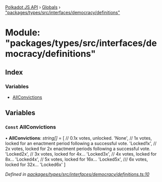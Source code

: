 [Polkadot JS API](../README.md) › [Globals](../globals.md) › ["packages/types/src/interfaces/democracy/definitions"](_packages_types_src_interfaces_democracy_definitions_.md)

# Module: "packages/types/src/interfaces/democracy/definitions"

## Index

### Variables

* [AllConvictions](_packages_types_src_interfaces_democracy_definitions_.md#const-allconvictions)

## Variables

### `Const` AllConvictions

• **AllConvictions**: *string[]* = [
  // 0.1x votes, unlocked.
  'None',
  // 1x votes, locked for an enactment period following a successful vote.
  'Locked1x',
  // 2x votes, locked for 2x enactment periods following a successful vote.
  'Locked2x',
  // 3x votes, locked for 4x...
  'Locked3x',
  // 4x votes, locked for 8x...
  'Locked4x',
  // 5x votes, locked for 16x...
  'Locked5x',
  /// 6x votes, locked for 32x...
  'Locked6x'
]

*Defined in [packages/types/src/interfaces/democracy/definitions.ts:10](https://github.com/polkadot-js/api/blob/825365bb13/packages/types/src/interfaces/democracy/definitions.ts#L10)*
